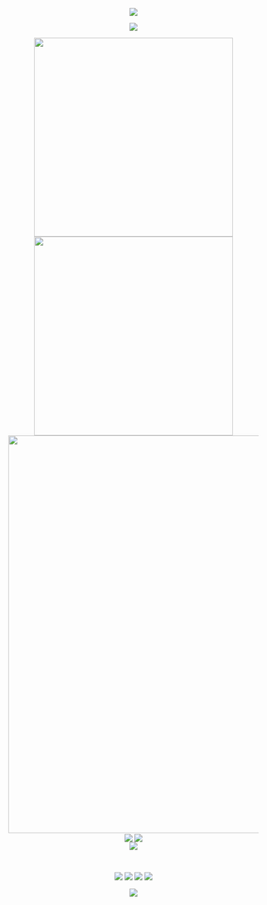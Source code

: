 
<p align="center">
<img src="https://capsule-render.vercel.app/api?type=waving&color=gradient&height=300&&section=header&text=Start%20a%20wonderful%20day!&fontSize=70&fontAlign=50&fontAlignY=30&desc=ren9901&descAlign=50&descSize=30&descAlignY=60&animation=twinkling">
</p>



<p align="center">
<img src="https://readme-typing-svg.demolab.com?font=Orbitron&size=25&pause=1000&center=true&vCenter=true&random=false&width=600&lines=Welcome+to+my+GitHub+profile+page!;I+am+super+obsessed+with+programming!" />
</p>

<p align="center">
<!-- https://github.com/anuraghazra/github-readme-stats -->
<img align="center" width="400" src="https://github-readme-stats.vercel.app/api?username=ren9901&theme=transparent&include_all_commits=true&show_icons=true&hide_border=true" />
<!-- https://github.com/DenverCoder1/github-readme-streak-stats -->
<img align="center" width="400" src="https://streak-stats.demolab.com?user=ren9901&theme=transparent&date_format=%5BY.%5Dn.j&hide_border=true" />
<br/>
<!-- https://github.com/Ashutosh00710/github-readme-activity-graph -->
<img width="800" src="https://github-readme-activity-graph.vercel.app/graph?username=ren9901&theme=github-compact&hide_border=true&area=true">
<br/>
<!-- https://github.com/anuraghazra/github-readme-stats 没显示等显示在取消注解 -->
<img align="center" src="https://github-readme-stats.vercel.app/api/wakatime?username=ren9901&theme=transparent&hide_border=true&layout=compact&langs_count=22" />
<!-- https://github.com/anuraghazra/github-readme-stats -->
<img align="center" src="https://github-readme-stats.vercel.app/api/top-langs/?username=ren9901&theme=transparent&hide_border=true&layout=donut-vertical&langs_count=6" />
<br/>
<!-- https://github.com/tandpfun/skill-icons -->
<img align="center" src="https://skillicons.dev/icons?i=java,spring,mysql,maven,linux,html,css,js,ts,md,vue,vite,webpack,sass,git,jenkins,docker,idea,vscode,discord,eclipse&theme=light" />
</p>
<br/>
<p align="center">
<a href="https://github.com/ren9901"><img src="https://img.shields.io/badge/GitHub-ren9901-blue?logo=github" /></a>
<a href="https://www.renxiansheng.top"><img src="https://img.shields.io/badge/个人博客-renxiansheng.top-brightgreen.svg" /></a>
<img src="https://img.shields.io/badge/QQ-1984468885-green?logo=tencentqq" />
<!-- https://github.com/antonkomarev/github-profile-views-counter -->
<img src="https://komarev.com/ghpvc/?username=ren9901&abbreviated=true&color=yellow" />
</p>
<p align="center">
<img src="https://capsule-render.vercel.app/api?type=waving&color=gradient&height=300&&section=footer&text=THE%20END!&fontSize=90&fontAlign=50&fontAlignY=70&descAlign=50&descSize=30&descAlignY=40&animation=twinkling">
</p>
